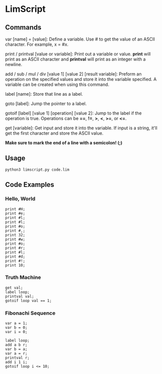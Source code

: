 # LimScript

## Commands

var \[name] = \[value]: Define a variable. Use # to get the value of an ASCII character. For example, x = #x.

print / printval \[value or variable]: Print out a variable or value. **print** will print as an ASCII character and **printval** will print as an integer with a newline.

add / sub / mul / div \[value 1] \[value 2] \[result variable]: Preform an operation on the specified values and store it into the variable specified. A variable can be created when using this command.

label \[name]: Store that line as a label.

goto \[label]: Jump the pointer to a label.

gotoif \[label] \[value 1] \[operation] \[value 2]: Jump to the label if the operation is true. Operations can be **==**, **!=**, **>**, **<**, **>=**, or **<=**.

get \[variable]: Get input and store it into the variable. If input is a string, it'll get the first character and store the ASCII value.

**Make sure to mark the end of a line with a semicolon! (;)**

## Usage

`python3 limscript.py code.lim`

## Code Examples

### Hello, World
```
print #H;
print #e;
print #l;
print #l;
print #o;
print #,;
print 32;
print #w;
print #o;
print #r;
print #l;
print #d;
print #!;
print 10;
```
### Truth Machine
```
get val;
label loop;
printval val;
gotoif loop val == 1;
```
### Fibonachi Sequence
```
var a = 1;
var b = 0;
var i = 0;

label loop;
add a b r;
var b = a;
var a = r;
printval r;
add i 1 i;
gotoif loop i <= 10;
```
